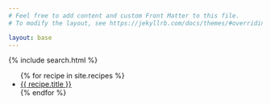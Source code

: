 ```yaml
---
# Feel free to add content and custom Front Matter to this file.
# To modify the layout, see https://jekyllrb.com/docs/themes/#overriding-theme-defaults

layout: base
---
```


{% include search.html %}

<ul>
  {% for recipe in site.recipes %}
    <li>
      <a href="{{ site.baseurl }}{{ recipe.url }}" class="recipe-link">{{ recipe.title }}</a>
    </li>
  {% endfor %}
</ul>
